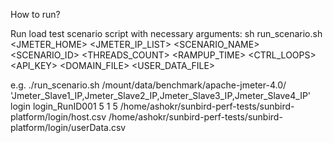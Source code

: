 How to run?

Run load test scenario script with necessary arguments:
sh run_scenario.sh <JMETER_HOME> <JMETER_IP_LIST> <SCENARIO_NAME> <SCENARIO_ID> <THREADS_COUNT> <RAMPUP_TIME> <CTRL_LOOPS> <API_KEY> <DOMAIN_FILE> <USER_DATA_FILE>


e.g.
./run_scenario.sh /mount/data/benchmark/apache-jmeter-4.0/ 'Jmeter_Slave1_IP,Jmeter_Slave2_IP,Jmeter_Slave3_IP,Jmeter_Slave4_IP' login login_RunID001 5 1 5 /home/ashokr/sunbird-perf-tests/sunbird-platform/login/host.csv /home/ashokr/sunbird-perf-tests/sunbird-platform/login/userData.csv
